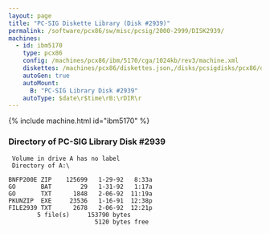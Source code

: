 ```yaml
---
layout: page
title: "PC-SIG Diskette Library (Disk #2939)"
permalink: /software/pcx86/sw/misc/pcsig/2000-2999/DISK2939/
machines:
  - id: ibm5170
    type: pcx86
    config: /machines/pcx86/ibm/5170/cga/1024kb/rev3/machine.xml
    diskettes: /machines/pcx86/diskettes.json,/disks/pcsigdisks/pcx86/diskettes.json
    autoGen: true
    autoMount:
      B: "PC-SIG Library Disk #2939"
    autoType: $date\r$time\rB:\rDIR\r
---
```


{% include machine.html id="ibm5170" %}

### Directory of PC-SIG Library Disk #2939

     Volume in drive A has no label
     Directory of A:\

    BNFP200E ZIP    125699   1-29-92   8:33a
    GO       BAT        29   1-31-92   1:17a
    GO       TXT      1848   2-06-92  11:19a
    PKUNZIP  EXE     23536   1-16-91  12:38p
    FILE2939 TXT      2678   2-06-92  12:21p
            5 file(s)     153790 bytes
                            5120 bytes free
